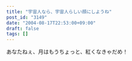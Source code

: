 ```yaml
---
title: "宇宙人なら、宇宙人らしい顔にしようね"
post_id: "3149"
date: "2004-08-17T22:53:00+09:00"
draft: false
tags: []
---
```



あなたねぇ、月はもうちょっと、紅くなきゃだめ！
